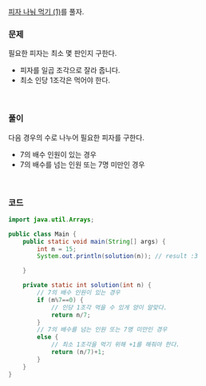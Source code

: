[피자 나눠 먹기 (1)](https://school.programmers.co.kr/learn/courses/30/lessons/120814)를 풀자. <br>

### 문제
필요한 피자는 최소 몇 판인지 구한다. <br>
+  피자를 일곱 조각으로 잘라 줍니다.
+  최소 인당 1조각은 먹어야 한다.

<br>

### 풀이
다음 경우의 수로 나누어 필요한 피자를 구한다.
 +  7의 배수 인원이 있는 경우
 +  7의 배수를 넘는 인원 또는 7명 미만인 경우

<br>

### 코드
```java
import java.util.Arrays;

public class Main {
    public static void main(String[] args) {
        int n = 15;
        System.out.println(solution(n)); // result :3

    }

    private static int solution(int n) {
        // 7의 배수 인원이 있는 경우
        if (n%7==0) {
            // 인당 1조각 먹을 수 있게 양이 알맞다.
            return n/7;
        }
        // 7의 배수를 넘는 인원 또는 7명 미만인 경우
        else {
            // 최소 1조각을 먹기 위해 +1를 해줘야 한다.
            return (n/7)+1;
        }
    }
}
```
